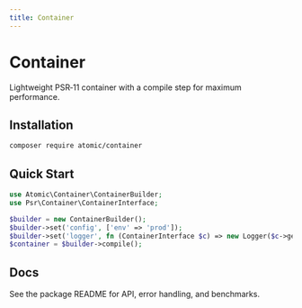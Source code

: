 ```yaml
---
title: Container
---
```


# Container

Lightweight PSR‑11 container with a compile step for maximum performance.

## Installation

```bash
composer require atomic/container
```

## Quick Start

```php
use Atomic\Container\ContainerBuilder;
use Psr\Container\ContainerInterface;

$builder = new ContainerBuilder();
$builder->set('config', ['env' => 'prod']);
$builder->set('logger', fn (ContainerInterface $c) => new Logger($c->get('config')), shared: true);
$container = $builder->compile();
```

## Docs

See the package README for API, error handling, and benchmarks.

